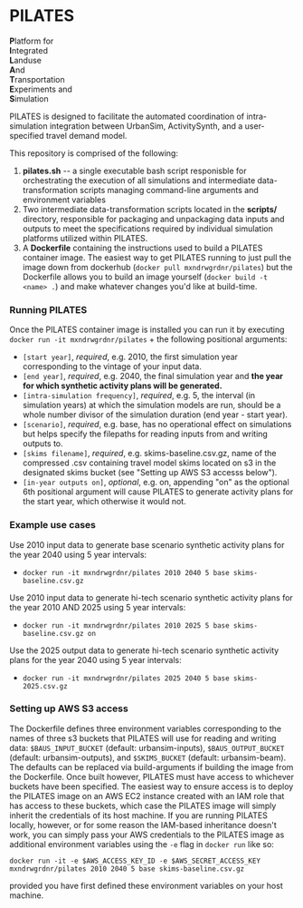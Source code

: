 # PILATES
**P**latform for \
**I**ntegrated \
**L**anduse \
**A**nd \
**T**ransportation \
**E**xperiments and \
**S**imulation

PILATES is designed to facilitate the automated coordination of intra-simulation integration between UrbanSim, ActivitySynth, and a user-specified travel demand model.

This repository is comprised of the following:
1. **pilates.sh** -- a single executable bash script responisble for orchestrating the execution of all simulations and intermediate data-transformation scripts managing command-line arguments and environment variables
2. Two intermediate data-transformation scripts located in the **scripts/** directory, responsible for packaging and unpackaging data inputs and outputs to meet the specifications required by individual simulation platforms utilized within PILATES.
3. A **Dockerfile** containing the instructions used to build a PILATES container image. The easiest way to get PILATES running to just pull the image down from dockerhub (`docker pull mxndrwgrdnr/pilates`) but the Dockerfile allows you to build an image yourself (`docker build -t <name> .`) and make whatever changes you'd like at build-time.



### Running PILATES
Once the PILATES container image is installed you can run it by executing `docker run -it mxndrwgrdnr/pilates` + the following positional arguments:
- `[start year]`, *required*, e.g. 2010, the first simulation year corresponding to the vintage of your input data.
- `[end year]`, *required*, e.g. 2040, the final simulation year and **the year for which synthetic activity plans will be generated.**
- `[intra-simulation frequency]`, *required*, e.g. 5, the interval (in simulation years) at which the simulation models are run, should be a whole number divisor of the simulation duration (end year - start year).
- `[scenario]`, *required*, e.g. base, has no operational effect on simulations but helps specify the filepaths for reading inputs from and writing outputs to.
- `[skims filename]`, *required*, e.g. skims-baseline.csv.gz, name of the compressed .csv containing travel model skims located on s3 in the designated skims bucket (see "Setting up AWS S3 accesss below").
- `[in-year outputs on]`, *optional*, e.g. on, appending "on" as the optional 6th positional argument will cause PILATES to generate activity plans for the start year, which otherwise it would not. 


### Example use cases
Use 2010 input data to generate base scenario synthetic activity plans for the year 2040 using 5 year intervals:
- `docker run -it mxndrwgrdnr/pilates 2010 2040 5 base skims-baseline.csv.gz`

Use 2010 input data to generate hi-tech scenario synthetic activity plans for the year 2010 AND 2025 using 5 year intervals:
- `docker run -it mxndrwgrdnr/pilates 2010 2025 5 base skims-baseline.csv.gz on`

Use the 2025 output data to generate hi-tech scenario synthetic activity plans for the year 2040 using 5 year intervals:
- `docker run -it mxndrwgrdnr/pilates 2025 2040 5 base skims-2025.csv.gz`


### Setting up AWS S3 access
The Dockerfile defines three environment variables corresponding to the names of three s3 buckets that PILATES will use for reading and writing data: `$BAUS_INPUT_BUCKET` (default: urbansim-inputs), `$BAUS_OUTPUT_BUCKET` (default: urbansim-outputs), and `$SKIMS_BUCKET` (default: urbansim-beam). The defaults can be replaced via build-arguments if building the image from the Dockerfile. Once built however, PILATES must have access to whichever buckets have been specified. The easiest way to ensure access is to deploy the PILATES image on an AWS EC2 instance created with an IAM role that has access to these buckets, which case the PILATES image will simply inherit the credentials of its host machine. If you are running PILATES locally, however, or for some reason the IAM-based inheritance doesn't work, you can simply pass your AWS credentials to the PILATES image as additional environment variables using the `-e` flag in `docker run` like so:
```
docker run -it -e $AWS_ACCESS_KEY_ID -e $AWS_SECRET_ACCESS_KEY mxndrwgrdnr/pilates 2010 2040 5 base skims-baseline.csv.gz
```
provided you have first defined these environment variables on your host machine.
